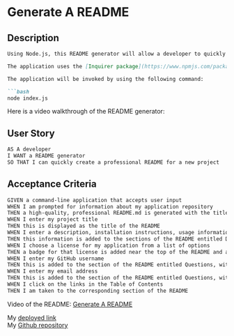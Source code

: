 # Generate A README

## Description
```md
Using Node.js, this README generator will allow a developer to quickly create their own README using a preset template. It will also allow other developers to contribute to the project.

The application uses the [Inquirer package](https://www.npmjs.com/package/inquirer) and took research input from [Professional README Guide](https://coding-boot-camp.github.io/full-stack/github/professional-readme-guide). 

The application will be invoked by using the following command:

```bash
node index.js
```

Here is a video walkthrough of the README generator: 

## User Story

```md
AS A developer
I WANT a README generator
SO THAT I can quickly create a professional README for a new project
```

## Acceptance Criteria

```md
GIVEN a command-line application that accepts user input
WHEN I am prompted for information about my application repository
THEN a high-quality, professional README.md is generated with the title of my project and sections entitled Description, Table of Contents, Installation, Usage, License, Contributing, Tests, and Questions
WHEN I enter my project title
THEN this is displayed as the title of the README
WHEN I enter a description, installation instructions, usage information, contribution guidelines, and test instructions
THEN this information is added to the sections of the README entitled Description, Installation, Usage, Contributing, and Tests
WHEN I choose a license for my application from a list of options
THEN a badge for that license is added near the top of the README and a notice is added to the section of the README entitled License that explains which license the application is covered under
WHEN I enter my GitHub username
THEN this is added to the section of the README entitled Questions, with a link to my GitHub profile
WHEN I enter my email address
THEN this is added to the section of the README entitled Questions, with instructions on how to reach me with additional questions
WHEN I click on the links in the Table of Contents
THEN I am taken to the corresponding section of the README
```

Video of the README: [Generate A README](!https://drive.google.com/file/d/1KDMlNrsKX2sUb9IRpdYKW_pdDW-iaFOq/view?usp=sharing)  

My [deployed link](!https://amccorkl.github.io/Generate_a_README/) <br>
My [Github repository](!https://github.com/amccorkl/Generate_a_README)
